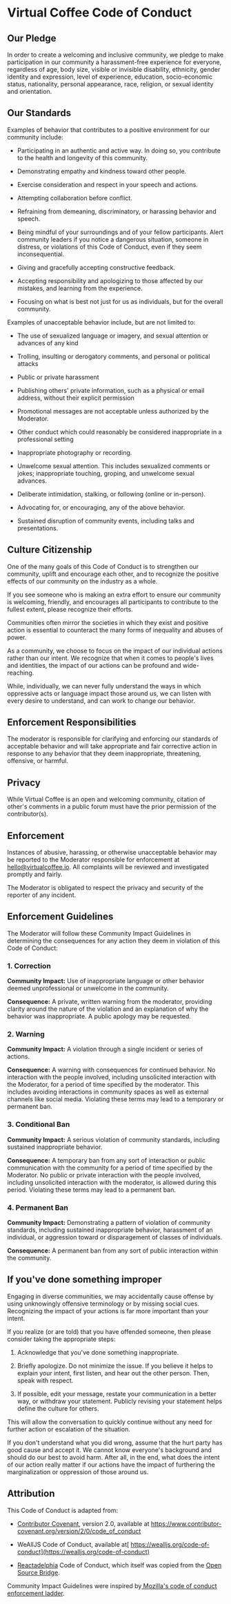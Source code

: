 # Virtual Coffee Code of Conduct


Our Pledge
----------

In order to create a welcoming and inclusive community, we pledge to make participation in our community a harassment-free experience for everyone, regardless of age, body size, visible or invisible disability, ethnicity, gender identity and expression, level of experience, education, socio-economic status, nationality, personal appearance, race, religion, or sexual identity and orientation.

Our Standards
-------------

Examples of behavior that contributes to a positive environment for our community include:

-   Participating in an authentic and active way. In doing so, you contribute to the health and longevity of this community.

-   Demonstrating empathy and kindness toward other people.

-   Exercise consideration and respect in your speech and actions.

-   Attempting collaboration before conflict.

-   Refraining from demeaning, discriminatory, or harassing behavior and speech.

-   Being mindful of your surroundings and of your fellow participants. Alert community leaders if you notice a dangerous situation, someone in distress, or violations of this Code of Conduct, even if they seem inconsequential.

-   Giving and gracefully accepting constructive feedback.

-   Accepting responsibility and apologizing to those affected by our mistakes, and learning from the experience.

-   Focusing on what is best not just for us as individuals, but for the overall community.

Examples of unacceptable behavior include, but are not limited to:

-   The use of sexualized language or imagery, and sexual attention or advances of any kind

-   Trolling, insulting or derogatory comments, and personal or political attacks

-   Public or private harassment

-   Publishing others' private information, such as a physical or email address, without their explicit permission

-   Promotional messages are not acceptable unless authorized by the Moderator.

-   Other conduct which could reasonably be considered inappropriate in a professional setting

-   Inappropriate photography or recording.

-   Unwelcome sexual attention. This includes sexualized comments or jokes; inappropriate touching, groping, and unwelcome sexual advances.

-   Deliberate intimidation, stalking, or following (online or in-person).

-   Advocating for, or encouraging, any of the above behavior.

-   Sustained disruption of community events, including talks and presentations.

Culture Citizenship
-------------------

One of the many goals of this Code of Conduct is to strengthen our community, uplift and encourage each other, and to recognize the positive effects of our community on the industry as a whole.

If you see someone who is making an extra effort to ensure our community is welcoming, friendly, and encourages all participants to contribute to the fullest extent, please recognize their efforts.

Communities often mirror the societies in which they exist and positive action is essential to counteract the many forms of inequality and abuses of power.

As a community, we choose to focus on the impact of our individual actions rather than our intent. We recognize that when it comes to people's lives and identities, the impact of our actions can be profound and wide-reaching.

While, individually, we can never fully understand the ways in which oppressive acts or language impact those around us, we can listen with every desire to understand, and can work to change our behavior.

Enforcement Responsibilities
----------------------------

The moderator is responsible for clarifying and enforcing our standards of acceptable behavior and will take appropriate and fair corrective action in response to any behavior that they deem inappropriate, threatening, offensive, or harmful.

Privacy
-------

While Virtual Coffee is an open and welcoming community, citation of other's comments in a public forum must have the prior permission of the contributor(s).

Enforcement
-----------

Instances of abusive, harassing, or otherwise unacceptable behavior may be reported to the Moderator responsible for enforcement at hello@virtualcoffee.io. All complaints will be reviewed and investigated promptly and fairly.

The Moderator is obligated to respect the privacy and security of the reporter of any incident.

Enforcement Guidelines
----------------------

The Moderator will follow these Community Impact Guidelines in determining the consequences for any action they deem in violation of this Code of Conduct:

### 1\. Correction

**Community Impact:** Use of inappropriate language or other behavior deemed unprofessional or unwelcome in the community.

**Consequence:** A private, written warning from the moderator, providing clarity around the nature of the violation and an explanation of why the behavior was inappropriate. A public apology may be requested.

### 2\. Warning

**Community Impact:** A violation through a single incident or series of actions.

**Consequence:** A warning with consequences for continued behavior. No interaction with the people involved, including unsolicited interaction with the Moderator, for a period of time specified by the moderator. This includes avoiding interactions in community spaces as well as external channels like social media. Violating these terms may lead to a temporary or permanent ban.

### 3\. Conditional Ban

**Community Impact:** A serious violation of community standards, including sustained inappropriate behavior.

**Consequence:** A temporary ban from any sort of interaction or public communication with the community for a period of time specified by the Moderator. No public or private interaction with the people involved, including unsolicited interaction with the moderator, is allowed during this period. Violating these terms may lead to a permanent ban.

### 4\. Permanent Ban

**Community Impact:** Demonstrating a pattern of violation of community standards, including sustained inappropriate behavior, harassment of an individual, or aggression toward or disparagement of classes of individuals.

**Consequence:** A permanent ban from any sort of public interaction within the community.

If you've done something improper
---------------------------------

Engaging in diverse communities, we may accidentally cause offense by using unknowingly offensive terminology or by missing social cues. Recognizing the impact of your actions is far more important than your intent.

If you realize (or are told) that you have offended someone, then please consider taking the appropriate steps:

1.  Acknowledge that you've done something inappropriate.

2.  Briefly apologize. Do not minimize the issue. If you believe it helps to explain your intent, first listen, and hear out the other person. Then, speak with respect.

3.  If possible, edit your message, restate your communication in a better way, or withdraw your statement. Publicly revising your statement helps define the culture for others.

This will allow the conversation to quickly continue without any need for further action or escalation of the situation.

If you don't understand what you did wrong, assume that the hurt party has good cause and accept it. We cannot know everyone's background and should do our best to avoid harm. After all, in the end, what does the intent of our action really matter if our actions have the impact of furthering the marginalization or oppression of those around us.

Attribution
-----------

This Code of Conduct is adapted from:

-   [Contributor Covenant](https://www.contributor-covenant.org/version/2/0/code_of_conduct), version 2.0, available at <https://www.contributor-covenant.org/version/2/0/code_of_conduct>

-   WeAllJS Code of Conduct, available at[  https://wealljs.org/code-of-conduct](https://wealljs.org/code-of-conduct)

-   [Reactadelphia](https://www.meetup.com/Reactadelphia) Code of Conduct, which itself was copied from the [Open Source Bridge](http://opensourcebridge.org/about/code-of-conduct).

Community Impact Guidelines were inspired by[ Mozilla's code of conduct enforcement ladder](https://github.com/mozilla/diversity).
